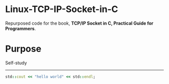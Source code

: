 # Linux-TCP-IP-Socket-in-C
Repurposed code for the book, **TCP/IP Socket in C, Practical Guide for Programmers**.

# Purpose
Self-study

---

```rb
std::cout << "hello world" << std::endl;
```
